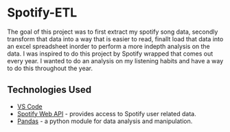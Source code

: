 # Spotify-ETL

The goal of this project was to first extract my spotify song data, secondly transform that data into a way that is easier to read, finallt load that data into an excel spreadsheet inorder to perform a more indepth analysis on the data. I was inspired to do this project by Spotify wrapped that comes out every year. I wanted to do an analysis on my listening habits and have a way to do this throughout the year.

## Technologies Used
- [VS Code](https://code.visualstudio.com/)
- [Spotify Web API](https://developer.spotify.com/documentation/web-api/) - provides access to Spotify user related data.
- [Pandas](https://pandas.pydata.org/) - a python module for data analysis and manipulation.

